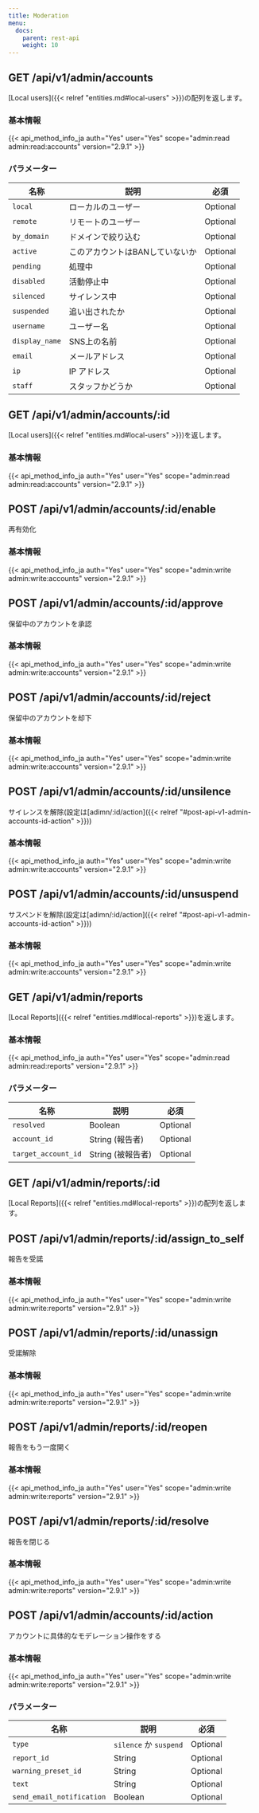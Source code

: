 ```yaml
---
title: Moderation
menu:
  docs:
    parent: rest-api
    weight: 10
---
```


## GET /api/v1/admin/accounts

[Local users]({{< relref "entities.md#local-users" >}})の配列を返します。

### 基本情報

{{< api_method_info_ja auth="Yes" user="Yes" scope="admin:read admin:read:accounts" version="2.9.1" >}}

### パラメーター

|名称|説明|必須|
|----|-----------|:------:|
| `local` | ローカルのユーザー | Optional |
| `remote` | リモートのユーザー | Optional |
| `by_domain` | ドメインで絞り込む | Optional |
| `active` | このアカウントはBANしていないか | Optional |
| `pending` | 処理中 | Optional |
| `disabled` | 活動停止中 | Optional |
| `silenced` | サイレンス中 | Optional |
| `suspended` | 追い出されたか | Optional |
| `username` | ユーザー名 | Optional |
| `display_name` | SNS上の名前 | Optional |
| `email` | メールアドレス | Optional |
| `ip` | IP アドレス | Optional |
| `staff` | スタッフかどうか | Optional |

## GET /api/v1/admin/accounts/:id

[Local users]({{< relref "entities.md#local-users" >}})を返します。

### 基本情報

{{< api_method_info_ja auth="Yes" user="Yes" scope="admin:read admin:read:accounts" version="2.9.1" >}}

## POST /api/v1/admin/accounts/:id/enable

再有効化

### 基本情報

{{< api_method_info_ja auth="Yes" user="Yes" scope="admin:write admin:write:accounts" version="2.9.1" >}}

## POST /api/v1/admin/accounts/:id/approve

保留中のアカウントを承認

### 基本情報

{{< api_method_info_ja auth="Yes" user="Yes" scope="admin:write admin:write:accounts" version="2.9.1" >}}

## POST /api/v1/admin/accounts/:id/reject

保留中のアカウントを却下

### 基本情報

{{< api_method_info_ja auth="Yes" user="Yes" scope="admin:write admin:write:accounts" version="2.9.1" >}}

## POST /api/v1/admin/accounts/:id/unsilence

サイレンスを解除(設定は[adimn/:id/action]({{< relref "#post-api-v1-admin-accounts-id-action" >}}))

### 基本情報

{{< api_method_info_ja auth="Yes" user="Yes" scope="admin:write admin:write:accounts" version="2.9.1" >}}

## POST /api/v1/admin/accounts/:id/unsuspend

サスペンドを解除(設定は[adimn/:id/action]({{< relref "#post-api-v1-admin-accounts-id-action" >}}))

### 基本情報

{{< api_method_info_ja auth="Yes" user="Yes" scope="admin:write admin:write:accounts" version="2.9.1" >}}

## GET /api/v1/admin/reports

[Local Reports]({{< relref "entities.md#local-reports" >}})を返します。

### 基本情報

{{< api_method_info_ja auth="Yes" user="Yes" scope="admin:read admin:read:reports" version="2.9.1" >}}

### パラメーター

|名称|説明|必須|
|----|-----------|:------:|
| `resolved` | Boolean | Optional |
| `account_id` | String (報告者) | Optional |
| `target_account_id` | String (被報告者) | Optional |

## GET /api/v1/admin/reports/:id

[Local Reports]({{< relref "entities.md#local-reports" >}})の配列を返します。

## POST /api/v1/admin/reports/:id/assign_to_self

報告を受諾

### 基本情報

{{< api_method_info_ja auth="Yes" user="Yes" scope="admin:write admin:write:reports" version="2.9.1" >}}

## POST /api/v1/admin/reports/:id/unassign

受諾解除

### 基本情報

{{< api_method_info_ja auth="Yes" user="Yes" scope="admin:write admin:write:reports" version="2.9.1" >}}

## POST /api/v1/admin/reports/:id/reopen

報告をもう一度開く

### 基本情報

{{< api_method_info_ja auth="Yes" user="Yes" scope="admin:write admin:write:reports" version="2.9.1" >}}

## POST /api/v1/admin/reports/:id/resolve

報告を閉じる

### 基本情報

{{< api_method_info_ja auth="Yes" user="Yes" scope="admin:write admin:write:reports" version="2.9.1" >}}

## POST /api/v1/admin/accounts/:id/action

アカウントに具体的なモデレーション操作をする

### 基本情報

{{< api_method_info_ja auth="Yes" user="Yes" scope="admin:write admin:write:reports" version="2.9.1" >}}

### パラメーター

|名称|説明|必須|
|----|-----------|:------:|
| `type` | `silence` か `suspend` | Optional |
| `report_id` | String | Optional |
| `warning_preset_id` | String | Optional |
| `text` | String | Optional |
| `send_email_notification` | Boolean | Optional |
